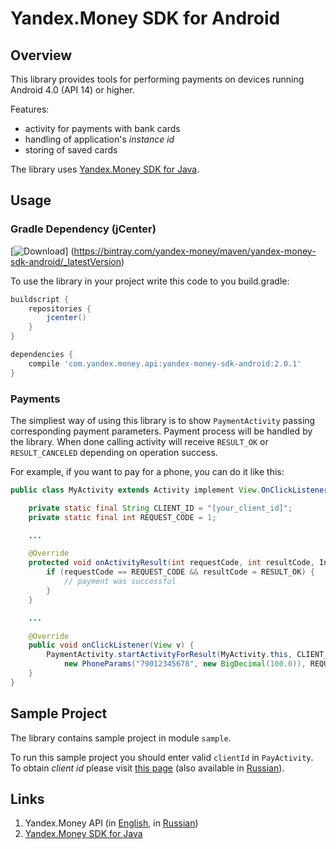 # Yandex.Money SDK for Android

## Overview

This library provides tools for performing payments on devices running Android 4.0 (API 14) or
higher.

Features:

* activity for payments with bank cards
* handling of application's *instance id*
* storing of saved cards

The library uses [Yandex.Money SDK for Java][1].

## Usage

### Gradle Dependency (jCenter)

[![Download](https://api.bintray.com/packages/yandex-money/maven/yandex-money-sdk-android/images/download.svg)]
(https://bintray.com/yandex-money/maven/yandex-money-sdk-android/_latestVersion)

To use the library in your project write this code to you build.gradle:

```groovy
buildscript {
    repositories {
        jcenter()
    }
}

dependencies {
    compile 'com.yandex.money.api:yandex-money-sdk-android:2.0.1'
}
```

### Payments

The simpliest way of using this library is to show `PaymentActivity` passing corresponding payment
parameters. Payment process will be handled by the library. When done calling activity will receive
`RESULT_OK` or `RESULT_CANCELED` depending on operation success.

For example, if you want to pay for a phone, you can do it like this:

```Java
public class MyActivity extends Activity implement View.OnClickListener {

	private static final String CLIENT_ID = "[your_client_id]";
	private static final int REQUEST_CODE = 1;

	...

	@Override
    protected void onActivityResult(int requestCode, int resultCode, Intent data) {
    	if (requestCode == REQUEST_CODE && resultCode = RESULT_OK) {
    		// payment was successful
    	}
    }

    ...

	@Override
	public void onClickListener(View v) {
		PaymentActivity.startActivityForResult(MyActivity.this, CLIENT_ID,
			new PhoneParams("79012345678", new BigDecimal(100.0)), REQUEST_CODE);
	}
}
```

## Sample Project

The library contains sample project in module `sample`.

To run this sample project you should enter valid `clientId` in `PayActivity`. To obtain *client id*
please visit [this page][2] (also available in [Russian][3]).

## Links

1. Yandex.Money API (in [English][4], in [Russian][5])
2. [Yandex.Money SDK for Java][1]

[1]: https://github.com/yandex-money/yandex-money-sdk-java
[2]: http://api.yandex.com/money/doc/dg/tasks/register-client.xml
[3]: http://api.yandex.ru/money/doc/dg/tasks/register-client.xml
[4]: http://api.yandex.com/money/
[5]: http://api.yandex.ru/money/
